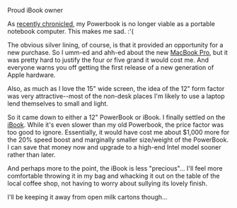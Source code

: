 Proud iBook owner

As [recently chronicled][1], my Powerbook is no longer viable as a
portable notebook computer. This makes me sad. :'(

The obvious silver lining, of course, is that it provided an
opportunity for a new purchase. So I umm-ed and ahh-ed about the new
[MacBook Pro][2], but it was pretty hard to justify the four or five
grand it would cost me. And everyone warns you off getting the first
release of a new generation of Apple hardware. 

Also, as much as I love the 15" wide screen, the idea of the 12" form
factor was very attractive--most of the non-desk places I'm likely to
use a laptop lend themselves to small and light.

So it came down to either a 12" PowerBook or iBook. I finally settled
on the [iBook][3]. While it's even slower than my old Powerbook, the
price factor was too good to ignore. Essentially, it would have cost
me about $1,000 more for the 20% speed boost and marginally smaller
size/weight of the PowerBook. I can save that money now and upgrade to
a high-end Intel model sooner rather than later.

And perhaps more to the point, the iBook is less "precious"... I'll
feel more comfortable throwing it in my bag and whacking it out on the
table of the local coffee shop, not having to worry about sullying its
lovely finish.

I'll be keeping it away from open milk cartons though...

[1]: /~mrowe/blog/geek/mac/unhappy_powerbook.html
[2]: http://www.apple.com/au/macbookpro/
[3]: http://www.apple.com/au/ibook/
